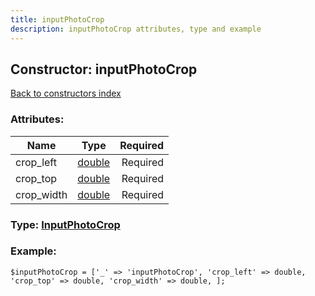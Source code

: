 ```yaml
---
title: inputPhotoCrop
description: inputPhotoCrop attributes, type and example
---
```

## Constructor: inputPhotoCrop  
[Back to constructors index](index.md)



### Attributes:

| Name     |    Type       | Required |
|----------|:-------------:|---------:|
|crop\_left|[double](../types/double.md) | Required|
|crop\_top|[double](../types/double.md) | Required|
|crop\_width|[double](../types/double.md) | Required|



### Type: [InputPhotoCrop](../types/InputPhotoCrop.md)


### Example:

```
$inputPhotoCrop = ['_' => 'inputPhotoCrop', 'crop_left' => double, 'crop_top' => double, 'crop_width' => double, ];
```  


